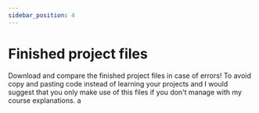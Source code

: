 ```yaml
---
sidebar_position: 4
---
```


# Finished project files

Download and compare the finished project files in case of errors!
To avoid copy and pasting code instead of learning your projects and I would suggest that you only make use of this files if you don't manage with my course explanations.
a
